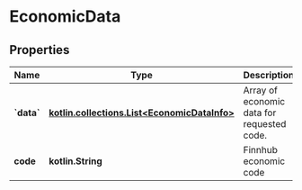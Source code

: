 
# EconomicData

## Properties
Name | Type | Description | Notes
------------ | ------------- | ------------- | -------------
**&#x60;data&#x60;** | [**kotlin.collections.List&lt;EconomicDataInfo&gt;**](EconomicDataInfo.md) | Array of economic data for requested code. |  [optional]
**code** | **kotlin.String** | Finnhub economic code |  [optional]




